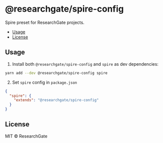 # @researchgate/spire-config

Spire preset for ResearchGate projects.

<!-- START doctoc generated TOC please keep comment here to allow auto update -->
<!-- DON'T EDIT THIS SECTION, INSTEAD RE-RUN doctoc TO UPDATE -->

- [Usage](#usage)
- [License](#license)

<!-- END doctoc generated TOC please keep comment here to allow auto update -->

## Usage

1. Install both `@researchgate/spire-config` and `spire` as dev dependencies:

```sh
yarn add --dev @researchgate/spire-config spire
```

2. Set `spire` config in `package.json`

```json
{
  "spire": {
    "extends": "@researchgate/spire-config"
  }
}
```

## License

MIT &copy; ResearchGate
